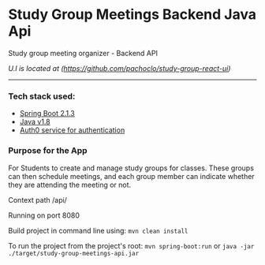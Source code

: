 # Study Group Meetings Backend Java Api
Study group meeting organizer - Backend API

_U.I is located at (https://github.com/pachoclo/study-group-react-ui)_

---

### Tech stack used:
- [Spring Boot 2.1.3](https://spring.io/projects/spring-boot)
- [Java v1.8](https://www.oracle.com/technetwork/java/javase/overview/java8-2100321.html)
- [Auth0 service for authentication](https://auth0.com/)



### Purpose for the App

For Students to create and manage study groups for classes.
These groups can then schedule meetings, and each group member can indicate whether they are attending the meeting or not.


Context path /api/

Running on port 8080

Build project in command line using: `mvn clean install`

To run the project from the project's root: `mvn spring-boot:run`
or `java -jar ./target/study-group-meetings-api.jar`

